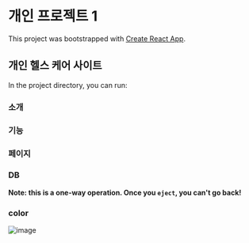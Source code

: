 # 개인 프로젝트 1

This project was bootstrapped with [Create React App](https://github.com/facebook/create-react-app).

## 개인 헬스 케어 사이트 

In the project directory, you can run:

### 소개  


### 기능


### 페이지 


### DB

**Note: this is a one-way operation. Once you `eject`, you can't go back!**

### color
![image](https://github.com/user-attachments/assets/df321263-ada5-4c1b-bfde-238b5dd8a98e)


